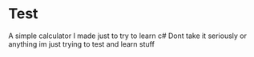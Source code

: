 # Test
A simple calculator I made just to try to learn c#
Dont take it seriously or anything im just trying to test and learn stuff
